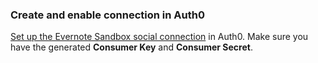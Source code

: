 ### Create and enable connection in Auth0

[Set up the Evernote Sandbox social connection](https://auth0.com/docs/dashboard/guides/connections/set-up-connections-social) in Auth0. Make sure you have the generated **Consumer Key** and **Consumer Secret**.
